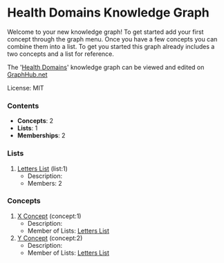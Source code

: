 # Health Domains Knowledge Graph

Welcome to your new knowledge graph! To get started add your first concept through the graph menu. Once you have a few concepts you can combine them into a list. To get you started this graph already includes a two concepts and a list for reference.

The '[Health Domains](https://graphhub.net/health-domains)' knowledge graph can be viewed and edited on [GraphHub.net](https://graphhub.net)

License: MIT
### Contents
- **Concepts**: 2
- **Lists**: 1
- **Memberships**: 2
### Lists
1. [Letters List](/health-domains/list/letters-list?id=1) (list:1)
   - Description: 
   - Members: 2
### Concepts
1. [X Concept](/health-domains/concept/x-concept?id=1) (concept:1)
   - Description: 
   - Member of Lists: [Letters List](/health-domains/list/letters-list?id=1)
1. [Y Concept](/health-domains/concept/y-concept?id=2) (concept:2)
   - Description: 
   - Member of Lists: [Letters List](/health-domains/list/letters-list?id=1)

